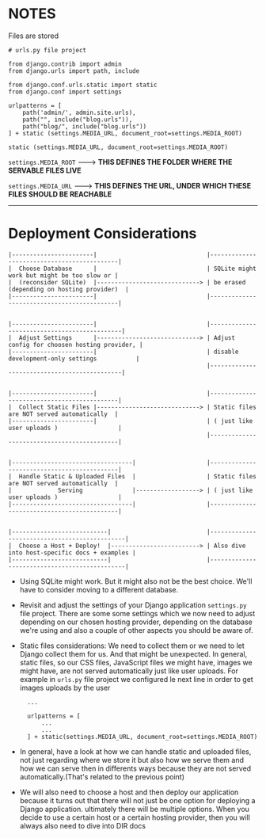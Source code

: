 
# NOTES

Files are stored 

```
# urls.py file project

from django.contrib import admin
from django.urls import path, include

from django.conf.urls.static import static
from django.conf import settings

urlpatterns = [
    path('admin/', admin.site.urls),
    path("", include("blog.urls")),
    path("blog/", include("blog.urls"))
] + static (settings.MEDIA_URL, document_root=settings.MEDIA_ROOT)
```

```
static (settings.MEDIA_URL, document_root=settings.MEDIA_ROOT)
```

`settings.MEDIA_ROOT`  --->  **THIS DEFINES THE FOLDER WHERE THE SERVABLE FILES LIVE**

`settings.MEDIA_URL`  --->  **THIS DEFINES THE URL, UNDER WHICH THESE FILES SHOULD BE REACHABLE**


---

# Deployment Considerations



```
|-----------------------|                               |--------------------------------------------|
|  Choose Database      |                               | SQLite might work but might be too slow or |
|  (reconsider SQLite)  |-----------------------------> | be erased (depending on hosting provider)  |
|-----------------------|                               |--------------------------------------------|


|-----------------------|                               |---------------------------------------------|
|  Adjust Settings      |-----------------------------> | Adjust config for choosen hosting provider, | 
|-----------------------|                               | disable development-only settings           |
                                                        |---------------------------------------------|


|-----------------------|                               |--------------------------------------------|
|  Collect Static Files |-----------------------------> | Static files are NOT served automatically  |
|-----------------------|                               | ( just like user uploads )                 |
                                                        |--------------------------------------------|


|----------------------------------|                    |--------------------------------------------|
|  Handle Static & Uploaded Files  |                    | Static files are NOT served automatically  | 
|             Serving              |------------------> | ( just like user uploads )                 |
|----------------------------------|                    |--------------------------------------------|


|---------------------------|                           |----------------------------------------------|
|  Choose a Host + Deploy!  |-------------------------> | Also dive into host-specific docs + examples |
|---------------------------|                           |----------------------------------------------|

```

* Using SQLite might work. But it might also not be the best choice. We'll have to consider moving to a different database.
  
* Revisit and adjust the settings of your Django application `settings.py` file project.
  There are some some settings which we now need to adjust depending on our chosen hosting provider, depending on the database we're using and also a couple of other aspects you should be aware of.
  
* Static files considerations: We need to collect them or we need to let Django collect them
  for us. And that might be unexpected. In general, static files, so our CSS files, JavaScript files we might have, images we might have, are not served automatically just like user uploads. For example in `urls.py` file project we configured le next line in order to get images uploads by the user
  ```
    ...

    urlpatterns = [
        ...
        ...
    ] + static(settings.MEDIA_URL, document_root=settings.MEDIA_ROOT)
  ```

*  In general, have a look at how we can handle static and uploaded files, not just
   regarding where we store it but also how we serve them and how we can serve then in differents ways because they are not served automatically.(That's related to the previous point) 

* We will also need to choose a host and then deploy our application because it turns out
  that there will not just be one option for deploying a Django application.
  ultimately there will be multiple options. When you decide to use a certain host or a certain hosting provider, then you will always also need to dive into DIR docs